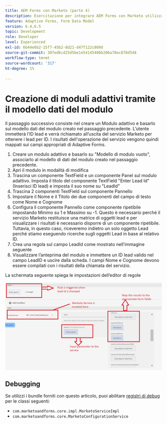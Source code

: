 ```yaml
---
title: AEM Forms con Marketo (parte 4)
description: Esercitazione per integrare AEM Forms con Marketo utilizzando AEM Forms Form Data Model.
feature: Adaptive Forms, Form Data Model
version: 6.4,6.5
topic: Development
role: Developer
level: Experienced
exl-id: 6b44e6b2-15f7-45b2-8d21-d47f122c809d
source-git-commit: 307ed6cd25d5be1e54145406b206a78ec878d548
workflow-type: tm+mt
source-wordcount: '317'
ht-degree: 1%

---
```


# Creazione di moduli adattivi tramite il modello dati del modulo

Il passaggio successivo consiste nel creare un Modulo adattivo e basarlo sul modello dati del modulo creato nel passaggio precedente.
L’utente immetterà l’ID lead e verrà richiamato all’uscita del servizio Marketo per ottenere i lead per ID. I risultati dell&#39;operazione del servizio vengono quindi mappati sui campi appropriati di Adaptive Forms.

1. Creare un modulo adattivo e basarlo su &quot;Modello di modulo vuoto&quot;, associarlo al modello di dati del modulo creato nel passaggio precedente.
1. Apri il modulo in modalità di modifica
1. Trascina un componente TextField e un componente Panel sul modulo adattivo. Imposta il titolo del componente TextField &quot;Enter Lead Id&quot; (Inserisci ID lead) e imposta il suo nome su &quot;LeadId&quot;
1. Trascina 2 componenti TextField sul componente Pannello
1. Impostare il Nome e il Titolo dei due componenti del campo di testo come Nome e Cognome
1. Configura il componente Pannello come componente ripetibile impostando Minimo su 1 e Massimo su -1. Questo è necessario perché il servizio Marketo restituisce una matrice di oggetti lead e per visualizzare i risultati è necessario disporre di un componente ripetibile. Tuttavia, in questo caso, riceveremo indietro un solo oggetto Lead perché stiamo eseguendo ricerche sugli oggetti Lead in base al relativo ID.
1. Crea una regola sul campo LeadId come mostrato nell’immagine seguente
1. Visualizzare l’anteprima del modulo e immettere un ID lead valido nel campo LeadID e uscire dalla scheda. I campi Nome e Cognome devono essere compilati con i risultati della chiamata del servizio.

La schermata seguente spiega le impostazioni dell’editor di regole

![editor di regole](assets/ruleeditor.jfif)

## Debugging

Se utilizzi i bundle forniti con questo articolo, puoi abilitare [registri di debug](http://localhost:4502/system/console/slinglog) per le classi seguenti:

+ `com.marketoandforms.core.impl.MarketoServiceImpl`
+ `com.marketoandforms.core.MarketoConfigurationService`
